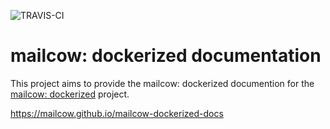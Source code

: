 ![TRAVIS-CI](https://api.travis-ci.org/mailcow/mailcow-dockerized-docs.svg?branch=master)

# mailcow: dockerized documentation


This project aims to provide the mailcow: dockerized documention for the [mailcow: dockerized](https://github.com/mailcow/mailcow-dockerized) project.

https://mailcow.github.io/mailcow-dockerized-docs

